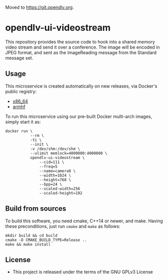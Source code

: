 Moved to https://git.opendlv.org.

# opendlv-ui-videostream

This repository provides the source code to hook into a shared memory video
stream and send it over a conference. The image will be encoded in JPEG format,
and sent as the ImageReading message from the Standard message set.

## Usage
This microservice is created automatically on new releases, via Docker's public registry:

* [x86_64](https://hub.docker.com/r/chalmersrevere/opendlv-ui-videostream-amd64/tags/)
* [armhf](https://hub.docker.com/r/chalmersrevere/opendlv-ui-videostream-armhf/tags/)

To run this microservice using our pre-built Docker multi-arch images, 
simply start it as:

```
docker run \
           --rm \
           -ti \
           --init \
           -v /dev/shm:/dev/shm \
           --ulimit memlock=4000000:4000000 \
           opendlv-ui-videostream \
               --cid=111 \
               --freq=5
               --name=camera0 \
               --width=1024 \
               --height=768 \
               --bpp=24 \
               --scaled-width=256
               --scaled-height=192
```

## Build from sources
To build this software, you need cmake, C++14 or newer, and make. Having these
preconditions, just run `cmake` and `make` as follows:

```
mkdir build && cd build
cmake -D CMAKE_BUILD_TYPE=Release ..
make && make install
```


## License

* This project is released under the terms of the GNU GPLv3 License
